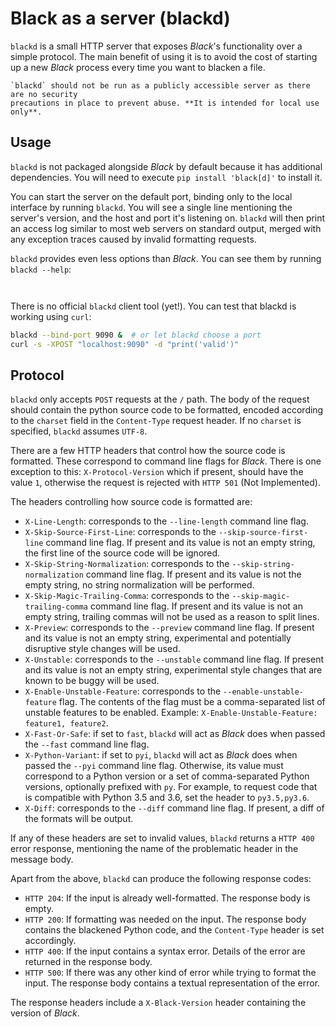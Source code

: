 # Black as a server (blackd) 
 
`blackd` is a small HTTP server that exposes _Black_'s functionality over a simple 
protocol. The main benefit of using it is to avoid the cost of starting up a new _Black_ 
process every time you want to blacken a file. 
 
```{warning} 
`blackd` should not be run as a publicly accessible server as there are no security 
precautions in place to prevent abuse. **It is intended for local use only**. 
``` 
 
## Usage 
 
`blackd` is not packaged alongside _Black_ by default because it has additional 
dependencies. You will need to execute `pip install 'black[d]'` to install it. 
 
You can start the server on the default port, binding only to the local interface by 
running `blackd`. You will see a single line mentioning the server's version, and the 
host and port it's listening on. `blackd` will then print an access log similar to most 
web servers on standard output, merged with any exception traces caused by invalid 
formatting requests. 
 
`blackd` provides even less options than _Black_. You can see them by running 
`blackd --help`: 
 
```{program-output} blackd --help 
 
``` 
 
There is no official `blackd` client tool (yet!). You can test that blackd is working 
using `curl`: 
 
```sh 
blackd --bind-port 9090 &  # or let blackd choose a port 
curl -s -XPOST "localhost:9090" -d "print('valid')" 
``` 
 
## Protocol 
 
`blackd` only accepts `POST` requests at the `/` path. The body of the request should 
contain the python source code to be formatted, encoded according to the `charset` field 
in the `Content-Type` request header. If no `charset` is specified, `blackd` assumes 
`UTF-8`. 
 
There are a few HTTP headers that control how the source code is formatted. These 
correspond to command line flags for _Black_. There is one exception to this: 
`X-Protocol-Version` which if present, should have the value `1`, otherwise the request 
is rejected with `HTTP 501` (Not Implemented). 
 
The headers controlling how source code is formatted are: 
 
- `X-Line-Length`: corresponds to the `--line-length` command line flag. 
- `X-Skip-Source-First-Line`: corresponds to the `--skip-source-first-line` command line 
  flag. If present and its value is not an empty string, the first line of the source 
  code will be ignored. 
- `X-Skip-String-Normalization`: corresponds to the `--skip-string-normalization` 
  command line flag. If present and its value is not the empty string, no string 
  normalization will be performed. 
- `X-Skip-Magic-Trailing-Comma`: corresponds to the `--skip-magic-trailing-comma` 
  command line flag. If present and its value is not an empty string, trailing commas 
  will not be used as a reason to split lines. 
- `X-Preview`: corresponds to the `--preview` command line flag. If present and its 
  value is not an empty string, experimental and potentially disruptive style changes 
  will be used. 
- `X-Unstable`: corresponds to the `--unstable` command line flag. If present and its 
  value is not an empty string, experimental style changes that are known to be buggy 
  will be used. 
- `X-Enable-Unstable-Feature`: corresponds to the `--enable-unstable-feature` flag. The 
  contents of the flag must be a comma-separated list of unstable features to be 
  enabled. Example: `X-Enable-Unstable-Feature: feature1, feature2`. 
- `X-Fast-Or-Safe`: if set to `fast`, `blackd` will act as _Black_ does when passed the 
  `--fast` command line flag. 
- `X-Python-Variant`: if set to `pyi`, `blackd` will act as _Black_ does when passed the 
  `--pyi` command line flag. Otherwise, its value must correspond to a Python version or 
  a set of comma-separated Python versions, optionally prefixed with `py`. For example, 
  to request code that is compatible with Python 3.5 and 3.6, set the header to 
  `py3.5,py3.6`. 
- `X-Diff`: corresponds to the `--diff` command line flag. If present, a diff of the 
  formats will be output. 
 
If any of these headers are set to invalid values, `blackd` returns a `HTTP 400` error 
response, mentioning the name of the problematic header in the message body. 
 
Apart from the above, `blackd` can produce the following response codes: 
 
- `HTTP 204`: If the input is already well-formatted. The response body is empty. 
- `HTTP 200`: If formatting was needed on the input. The response body contains the 
  blackened Python code, and the `Content-Type` header is set accordingly. 
- `HTTP 400`: If the input contains a syntax error. Details of the error are returned in 
  the response body. 
- `HTTP 500`: If there was any other kind of error while trying to format the input. The 
  response body contains a textual representation of the error. 
 
The response headers include a `X-Black-Version` header containing the version of 
_Black_. 
                                                                                                                                                                                                                                                                                                                                               